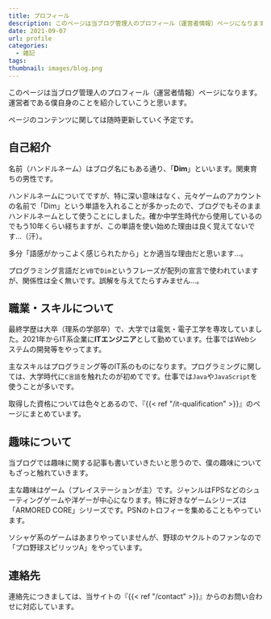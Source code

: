 ```yaml
---
title: プロフィール
description: このページは当ブログ管理人のプロフィール（運営者情報）ページになります。運営者である僕自身のことを紹介していこうと思います。
date: 2021-09-07
url: profile
categories:
  - 雑記
tags: 
thumbnail: images/blog.png
---
```


このページは当ブログ管理人のプロフィール（運営者情報）ページになります。運営者である僕自身のことを紹介していこうと思います。

ページのコンテンツに関しては随時更新していく予定です。

## 自己紹介

名前（ハンドルネーム）はブログ名にもある通り、「**Dim**」といいます。関東育ちの男性です。

ハンドルネームについてですが、特に深い意味はなく、元々ゲームのアカウントの名前で「Dim」という単語を入れることが多かったので、ブログでもそのままハンドルネームとして使うことにしました。確か中学生時代から使用しているのでもう10年くらい経ちますが、この単語を使い始めた理由は良く覚えてないです…（汗）。

多分「語感がかっこよく感じられたから」とか適当な理由だと思います…。

プログラミング言語だと`VB`で`Dim`というフレーズが配列の宣言で使われていますが、関係性は全く無いです。誤解を与えてたらすみません…。

## 職業・スキルについて

最終学歴は大卒（理系の学部卒）で、大学では電気・電子工学を専攻していました。2021年からIT系企業に**ITエンジニア**として勤めています。仕事ではWebシステムの開発等をやってます。

主なスキルはプログラミング等のIT系のものになります。プログラミングに関しては、大学時代に`C言語`を触れたのが初めてです。仕事では`Java`や`JavaScript`を使うことが多いです。

取得した資格については色々とあるので、『{{< ref "/it-qualification" >}}』のページにまとめています。

## 趣味について

当ブログでは趣味に関する記事も書いていきたいと思うので、僕の趣味についてもざっと触れていきます。

主な趣味はゲーム（プレイステーションが主）です。ジャンルはFPSなどのシューティングゲームや洋ゲーが中心になります。特に好きなゲームシリーズは「ARMORED CORE」シリーズです。PSNのトロフィーを集めることもやっています。

ソシャゲ系のゲームはあまりやっていませんが、野球のヤクルトのファンなので「プロ野球スピリッツA」をやっています。

## 連絡先

連絡先につきましては、当サイトの『{{< ref "/contact" >}}』からのお問い合わせに対応しています。